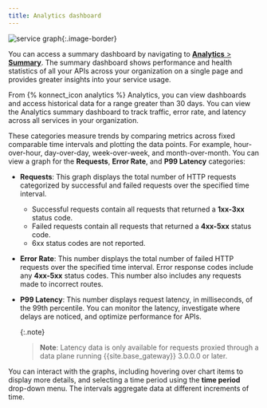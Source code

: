 ```yaml
---
title: Analytics dashboard
---
```


![service graph](/assets/images/products/konnect/analytics/konnect-summary-dashboard.png){:.image-border}


You can access a summary dashboard by navigating to [**Analytics** > **Summary**](https://cloud.konghq.com/analytics). The summary dashboard shows performance and health statistics of all your APIs across your organization on a single page and provides greater insights into your service usage.

From {% konnect_icon analytics %} Analytics, you can view dashboards and access historical data for a range greater than 30 days. You can view the Analytics summary dashboard to track traffic, error rate, and latency across all services in your organization.

These categories measure trends by comparing metrics across fixed comparable time intervals and plotting the data points. For example, hour-over-hour, day-over-day, week-over-week, and month-over-month.
You can view a graph for the **Requests**, **Error Rate**, and **P99 Latency** categories:

* **Requests**: This graph displays the total number of HTTP requests categorized by successful and failed requests over the specified time interval.
    * Successful requests contain all requests that returned a **1xx-3xx** status code.
    * Failed requests contain all requests that returned a **4xx-5xx** status code.
    * 6xx status codes are not reported.
* **Error Rate**: This number displays the total number of failed HTTP requests over the specified time interval. Error response codes include any **4xx-5xx** status codes. This number also includes any requests made to incorrect routes.
* **P99 Latency**: This number displays request latency, in milliseconds, of the 99th percentile.
You can monitor the latency, investigate where delays are noticed, and optimize performance for APIs.

    {:.note}
    > **Note**: Latency data is only available for requests proxied through a data plane running {{site.base_gateway}} 3.0.0.0 or later.

You can interact with the graphs, including hovering over chart items to display more details, and selecting a time period using the **time period** drop-down menu. The intervals aggregate data at different increments of time.